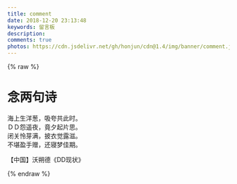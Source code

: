 ```yaml
---
title: comment
date: 2018-12-20 23:13:48
keywords: 留言板
description: 
comments: true
photos: https://cdn.jsdelivr.net/gh/honjun/cdn@1.4/img/banner/comment.jpg
---
```

{% raw %}
<div class="entry-content">
  <div class="poem-wrap">
    <div class="poem-border poem-left">
    </div>
    <div class="poem-border poem-right">
    </div>
    <h1>
    念两句诗</h1>
    <p id="poem">
    海上生洋葱，吸夸共此时。<br>
    ＤＤ怨遥夜，竟夕起片思。<br>
    闭关怜芽满，披衣觉露滋。<br>
    不堪盈手赠，还寝梦佳期。</p>
    <p id="info">
    【中国】沃朔德《DD现状》</p>
  </div>
</div>
{% endraw %}